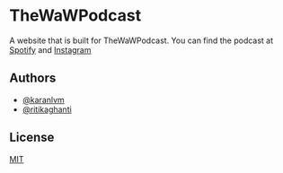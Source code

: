 
# TheWaWPodcast

A website that is built for TheWaWPodcast.
You can find the podcast at [Spotify](https://open.spotify.com/show/0TQuBhXjUOWEiEt3oFpDLO) and [Instagram](https://www.instagram.com/thewawpodcast/)
## Authors

- [@karanlvm](https://www.github.com/karanlvm)
- [@ritikaghanti](https://www.github.com/ritikaghanti)


## License

[MIT](https://choosealicense.com/licenses/mit/)
